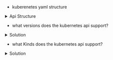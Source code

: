 
* kuberenetes yaml structure

<details>
  <summary>Api Structure</summary>
  <p>
    <pre>
      <code>    
      apiVersion: v1
      kind: Pod
      metadata:
        name: jack-the-webserver
      spec:
        containers:
          - name: nginx
            image: nginx
    </code>
      </pre>
    </p>
</details>

* what versions does the kubernetes api support? 

<details>
  <summary>Solution</summary>
    <pre><code> 
    kubectl api-versions 
    </code></pre>
</details>

* what Kinds does the kubernetes api support? 

<details>
  <summary>Solution</summary>
    <pre><code> 
    kubectl api-resources 
    </code></pre>
</details>